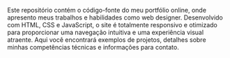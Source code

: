 Este repositório contém o código-fonte do meu portfólio online, onde apresento meus trabalhos e habilidades como web designer. Desenvolvido com HTML, CSS e JavaScript, o site é totalmente responsivo e otimizado para proporcionar uma navegação intuitiva e uma experiência visual atraente. Aqui você encontrará exemplos de projetos, detalhes sobre minhas competências técnicas e informações para contato.

